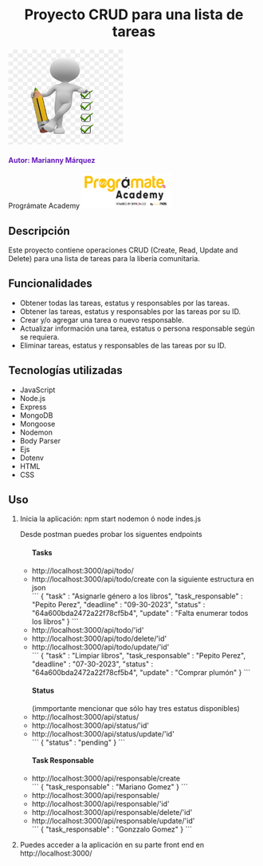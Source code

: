 <h1 align="center"> Proyecto CRUD para una lista de tareas </h1>
<img src="image/todo-list.png" alt="To Do List" width="230" height="190">

<h4 style="color: #661BBB";> Autor: Marianny Márquez </h4>
Prográmate Academy <img src="image/programate.png" alt="Logo Programate" width="180" height="70">

<h2> Descripción </h2>
Este proyecto contiene operaciones CRUD (Create, Read, Update and Delete) para una lista de tareas para la libería comunitaria.

<h2> Funcionalidades </h2>
<ul>
<li>Obtener todas las tareas, estatus y responsables por las tareas.</li>
<li>Obtener las tareas, estatus y responsables por las tareas por su ID.</li>
<li>Crear y/o agregar una tarea o nuevo responsable.</li>
<li>Actualizar información una tarea, estatus o persona responsable según se requiera.</li>
<li>Eliminar tareas, estatus y responsables de las tareas por su ID.</li>
</ul>

<h2> Tecnologías utilizadas </h2>
<ul>
<li>JavaScript</li>
<li>Node.js</li>
<li>Express</li>
<li>MongoDB</li>
<li>Mongoose</li>
<li>Nodemon</li>
<li>Body Parser</li>
<li>Ejs</li>
<li>Dotenv</li>
<li>HTML</li>
<li>CSS</li>
</ul>

<h2> Uso </h2>
<ol>
<li>Inicia la aplicación:
npm start nodemon ó 
node indes.js</li>

Desde postman puedes probar los siguentes endpoints
<p><ul> <h4>Tasks</h4>
  <li> http://localhost:3000/api/todo/ </li>
  <li> http://localhost:3000/api/todo/create con la siguiente estructura en json </li>
  ```
  {
    "task" : "Asignarle género a los libros",
    "task_responsable" : "Pepito Perez",
    "deadline" : "09-30-2023",
    "status" : "64a600bda2472a22f78cf5b4",
    "update" : "Falta enumerar todos los libros"
  }
  ```
  <li> http://localhost:3000/api/todo/'id'</li>
  <li> http://localhost:3000/api/todo/delete/'id'</li>
  <li> http://localhost:3000/api/todo/update/'id'</li>
  ```
  {
    "task" : "Limpiar libros",
    "task_responsable" : "Pepito Perez",
    "deadline" : "07-30-2023",
    "status" : "64a600bda2472a22f78cf5b4",
    "update" : "Comprar plumón"
  }
  ```
</ul></p>

<p>
  <ul> <h4>Status</h4> (immportante mencionar que sólo hay tres estatus disponibles)
    <li> http://localhost:3000/api/status/</li>
    <li>http://localhost:3000/api/status/'id'</li>
    <li>http://localhost:3000/api/status/update/'id'</li>
    ```
    {
    "status" : "pending"
    }
    ```
  </ul>
</p>
<p>
  <ul> <h4>Task Responsable</h4>
    <li> http://localhost:3000/api/responsable/create</li>
    ```
    {
    "task_responsable" : "Mariano Gomez"
    }
    ```
    <li>http://localhost:3000/api/responsable/</li>
    <li>http://localhost:3000/api/responsable/'id'</li>
    <li>http://localhost:3000/api/responsable/delete/'id'</li>
    <li>http://localhost:3000/api/responsable/update/'id'</li>
    ```
    {
    "task_responsable" : "Gonzzalo Gomez"
    }
  ```
  </ul>
</p>

<li>Puedes acceder a la aplicación en su parte front end en http://localhost:3000/</li>
</ol>
